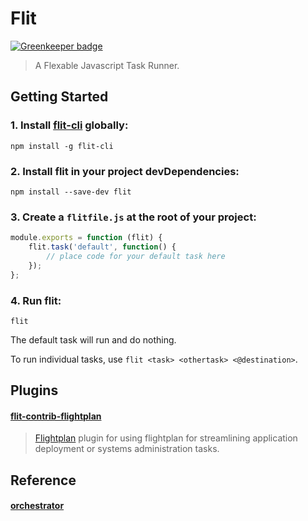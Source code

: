 Flit
====

[![Greenkeeper badge](https://badges.greenkeeper.io/taoyuan/flit.svg)](https://greenkeeper.io/)

> A Flexable Javascript Task Runner.

## Getting Started

### 1. Install [flit-cli](https://github.com/taoyuan/flit-cli) globally:

```
npm install -g flit-cli
```

### 2. Install flit in your project devDependencies:

```
npm install --save-dev flit
```

### 3. Create a `flitfile.js` at the root of your project:

```javascript
module.exports = function (flit) {
	flit.task('default', function() {
	  	// place code for your default task here
	});
};
```

### 4. Run flit:

```
flit
```

The default task will run and do nothing.

To run individual tasks, use `flit <task> <othertask> <@destination>`.

## Plugins
#### [flit-contrib-flightplan](https://github.com/taoyuan/flit-contrib-flightplan)
> [Flightplan](https://github.com/pstadler/flightplan) plugin for using flightplan for streamlining application deployment or systems administration tasks.

## Reference
#### [orchestrator](https://github.com/orchestrator/orchestrator)



